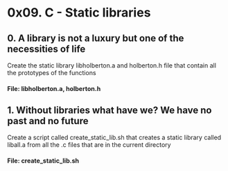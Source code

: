 # 0x09. C - Static libraries

## 0. A library is not a luxury but one of the necessities of life
Create the static library libholberton.a and holberton.h file that contain all the prototypes of the functions
#### File: libholberton.a, holberton.h

## 1. Without libraries what have we? We have no past and no future
Create a script called create_static_lib.sh that creates a static library called liball.a from all the .c files that are in the current directory
#### File: create_static_lib.sh
